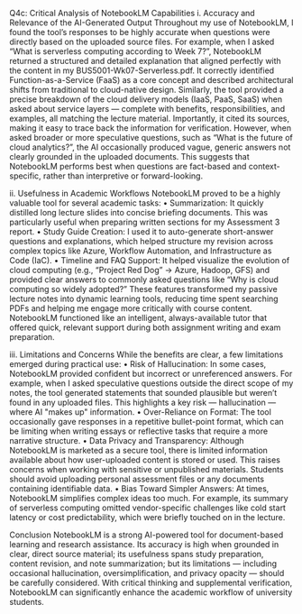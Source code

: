 Q4c: Critical Analysis of NotebookLM Capabilities
i. Accuracy and Relevance of the AI-Generated Output
Throughout my use of NotebookLM, I found the tool’s responses to be highly accurate when questions were directly based on the uploaded source files. For example, when I asked “What is serverless computing according to Week 7?”, NotebookLM returned a structured and detailed explanation that aligned perfectly with the content in my BUS5001-Wk07-Serverless.pdf. It correctly identified Function-as-a-Service (FaaS) as a core concept and described architectural shifts from traditional to cloud-native design.
Similarly, the tool provided a precise breakdown of the cloud delivery models (IaaS, PaaS, SaaS) when asked about service layers — complete with benefits, responsibilities, and examples, all matching the lecture material. Importantly, it cited its sources, making it easy to trace back the information for verification.
However, when asked broader or more speculative questions, such as “What is the future of cloud analytics?”, the AI occasionally produced vague, generic answers not clearly grounded in the uploaded documents. This suggests that NotebookLM performs best when questions are fact-based and context-specific, rather than interpretive or forward-looking.

ii. Usefulness in Academic Workflows
NotebookLM proved to be a highly valuable tool for several academic tasks:
•	Summarization: It quickly distilled long lecture slides into concise briefing documents. This was particularly useful when preparing written sections for my Assessment 3 report.
•	Study Guide Creation: I used it to auto-generate short-answer questions and explanations, which helped structure my revision across complex topics like Azure, Workflow Automation, and Infrastructure as Code (IaC).
•	Timeline and FAQ Support: It helped visualize the evolution of cloud computing (e.g., “Project Red Dog” → Azure, Hadoop, GFS) and provided clear answers to commonly asked questions like “Why is cloud computing so widely adopted?”
These features transformed my passive lecture notes into dynamic learning tools, reducing time spent searching PDFs and helping me engage more critically with course content. NotebookLM functioned like an intelligent, always-available tutor that offered quick, relevant support during both assignment writing and exam preparation.

iii. Limitations and Concerns
While the benefits are clear, a few limitations emerged during practical use:
•	Risk of Hallucination: In some cases, NotebookLM provided confident but incorrect or unreferenced answers. For example, when I asked speculative questions outside the direct scope of my notes, the tool generated statements that sounded plausible but weren’t found in any uploaded files. This highlights a key risk — hallucination — where AI "makes up" information.
•	Over-Reliance on Format: The tool occasionally gave responses in a repetitive bullet-point format, which can be limiting when writing essays or reflective tasks that require a more narrative structure.
•	Data Privacy and Transparency: Although NotebookLM is marketed as a secure tool, there is limited information available about how user-uploaded content is stored or used. This raises concerns when working with sensitive or unpublished materials. Students should avoid uploading personal assessment files or any documents containing identifiable data.
•	Bias Toward Simpler Answers: At times, NotebookLM simplifies complex ideas too much. For example, its summary of serverless computing omitted vendor-specific challenges like cold start latency or cost predictability, which were briefly touched on in the lecture.

Conclusion
NotebookLM is a strong AI-powered tool for document-based learning and research assistance. Its accuracy is high when grounded in clear, direct source material; its usefulness spans study preparation, content revision, and note summarization; but its limitations — including occasional hallucination, oversimplification, and privacy opacity — should be carefully considered. With critical thinking and supplemental verification, NotebookLM can significantly enhance the academic workflow of university students.
